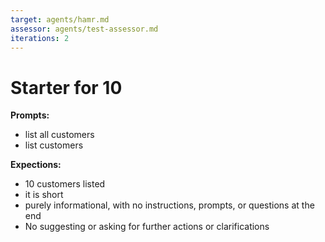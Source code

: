 ```yaml
---
target: agents/hamr.md
assessor: agents/test-assessor.md
iterations: 2
---
```


# Starter for 10

**Prompts:**

- list all customers
- list customers

**Expections:**

- 10 customers listed
- it is short
- purely informational, with no instructions, prompts, or questions at the end
- No suggesting or asking for further actions or clarifications
